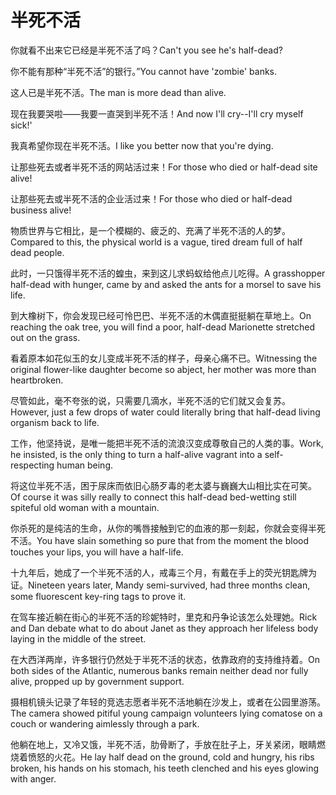 # 半死不活

<p><span class="chinese">你就看不出来它已经是半死不活了吗？</span><span class="english">Can't you see he's half-dead?</span></p>

<p><span class="chinese">你不能有那种“半死不活”的银行。”</span><span class="english">You cannot have 'zombie' banks.</span></p>

<p><span class="chinese">这人已是半死不活。</span><span class="english">The man is more dead than alive.</span></p>

<p><span class="chinese">现在我要哭啦——我要一直哭到半死不活！</span><span class="english">And now I'll cry--I'll cry myself sick!'</span></p>

<p><span class="chinese">我真希望你现在半死不活。</span><span class="english">I like you better now that you're dying.</span></p>

<p><span class="chinese">让那些死去或者半死不活的网站活过来！</span><span class="english">For those who died or half-dead site alive!</span></p>

<p><span class="chinese">让那些死去或半死不活的企业活过来！</span><span class="english">For those who died or half-dead business alive!</span></p>

<p><span class="chinese">物质世界与它相比，是一个模糊的、疲乏的、充满了半死不活的人的梦。</span><span class="english">Compared to this, the physical world is a vague, tired dream full of half dead people.</span></p>

<p><span class="chinese">此时，一只饿得半死不活的蝗虫，来到这儿求蚂蚁给他点儿吃得。</span><span class="english">A grasshopper half-dead with hunger, came by and asked the ants for a morsel to save his life.</span></p>

<p><span class="chinese">到大橡树下，你会发现已经可怜巴巴、半死不活的木偶直挺挺躺在草地上。</span><span class="english">On reaching the oak tree, you will find a poor, half-dead Marionette stretched out on the grass.</span></p>

<p><span class="chinese">看着原本如花似玉的女儿变成半死不活的样子，母亲心痛不已。</span><span class="english">Witnessing the original flower-like daughter become so abject, her mother was more than heartbroken.</span></p>

<p><span class="chinese">尽管如此，毫不夸张的说，只需要几滴水，半死不活的它们就又会复苏。</span><span class="english">However, just a few drops of water could literally bring that half-dead living organism back to life.</span></p>

<p><span class="chinese">工作，他坚持说，是唯一能把半死不活的流浪汉变成尊敬自己的人类的事。</span><span class="english">Work, he insisted, is the only thing to turn a half-alive vagrant into a self-respecting human being.</span></p>

<p><span class="chinese">将这位半死不活，困于尿床而依旧心肠歹毒的老太婆与巍巍大山相比实在可笑。</span><span class="english">Of course it was silly really to connect this half-dead bed-wetting still spiteful old woman with a mountain.</span></p>

<p><span class="chinese">你杀死的是纯洁的生命，从你的嘴唇接触到它的血液的那一刻起，你就会变得半死不活。</span><span class="english">You have slain something so pure that from the moment the blood touches your lips, you will have a half-life.</span></p>

<p><span class="chinese">十九年后，她成了一个半死不活的人，戒毒三个月，有戴在手上的荧光钥匙牌为证。</span><span class="english">Nineteen years later, Mandy semi-survived, had three months clean, some fluorescent key-ring tags to prove it.</span></p>

<p><span class="chinese">在驾车接近躺在街心的半死不活的珍妮特时，里克和丹争论该怎么处理她。</span><span class="english">Rick and Dan debate what to do about Janet as they approach her lifeless body laying in the middle of the street.</span></p>

<p><span class="chinese">在大西洋两岸，许多银行仍然处于半死不活的状态，依靠政府的支持维持着。</span><span class="english">On both sides of the Atlantic, numerous banks remain neither dead nor fully alive, propped up by government support.</span></p>

<p><span class="chinese">摄相机镜头记录了年轻的竞选志愿者半死不活地躺在沙发上，或者在公园里游荡。</span><span class="english">The camera showed pitiful young campaign volunteers lying comatose on a couch or wandering aimlessly through a park.</span></p>

<p><span class="chinese">他躺在地上，又冷又饿，半死不活，肋骨断了，手放在肚子上，牙关紧闭，眼睛燃烧着愤怒的火花。</span><span class="english">He lay half dead on the ground, cold and hungry, his ribs broken, his hands on his stomach, his teeth clenched and his eyes glowing with anger.</span></p>

